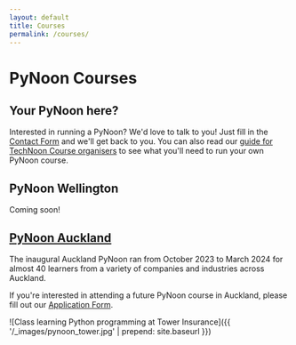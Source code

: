 ```yaml
---
layout: default
title: Courses
permalink: /courses/
---
```


# PyNoon Courses

## Your PyNoon here?

Interested in running a PyNoon? We'd love to talk to you! Just fill in
the [Contact Form](/contact) and we'll get back to you. You can also
read our [guide for TechNoon Course organisers](/organisers) to see
what you'll need to run your own PyNoon course.

## PyNoon Wellington

Coming soon!

<h2><a href="https://docs.google.com/forms/d/e/1FAIpQLSfko2Kb-hxFJjlLTNq2XeauhTVcSTvzQO0e8OfBblxBtK3S7Q/viewform?usp=sf_link" target="_blank" rel="noopener">PyNoon Auckland</a></h2>

The inaugural Auckland PyNoon ran from October 2023 to March 2024 for
almost 40 learners from a variety of companies and industries across
Auckland.

If you're interested in attending a future PyNoon course in Auckland,
please fill out our <a
href="https://docs.google.com/forms/d/e/1FAIpQLSfko2Kb-hxFJjlLTNq2XeauhTVcSTvzQO0e8OfBblxBtK3S7Q/viewform?usp=sf_link"
target="_blank" rel="noopener">Application Form</a>.

![Class learning Python programming at Tower Insurance]({{ '/_images/pynoon_tower.jpg' | prepend: site.baseurl }})


<!--

* **When:** Mondays 11:30am - 1:30pm
* **Where:** 136 Fanshawe Street, Auckland CBD
* **Duration:** 10 weeks
* **Cost:** Free (community initiative)
* **No prior programming experience required**
* **Note:** BYO lunch and laptop (food outlets in building and guest
  WiFi)

-->
